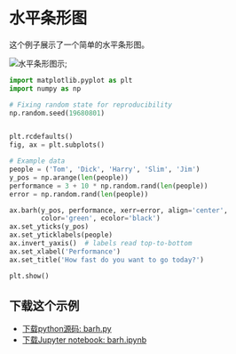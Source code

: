 # 水平条形图

这个例子展示了一个简单的水平条形图。

![水平条形图示](https://matplotlib.org/_images/sphx_glr_barh_001.png);

```python
import matplotlib.pyplot as plt
import numpy as np

# Fixing random state for reproducibility
np.random.seed(19680801)


plt.rcdefaults()
fig, ax = plt.subplots()

# Example data
people = ('Tom', 'Dick', 'Harry', 'Slim', 'Jim')
y_pos = np.arange(len(people))
performance = 3 + 10 * np.random.rand(len(people))
error = np.random.rand(len(people))

ax.barh(y_pos, performance, xerr=error, align='center',
        color='green', ecolor='black')
ax.set_yticks(y_pos)
ax.set_yticklabels(people)
ax.invert_yaxis()  # labels read top-to-bottom
ax.set_xlabel('Performance')
ax.set_title('How fast do you want to go today?')

plt.show()
```

## 下载这个示例

- [下载python源码: barh.py](https://matplotlib.org/_downloads/barh.py)
- [下载Jupyter notebook: barh.ipynb](https://matplotlib.org/_downloads/barh.ipynb)